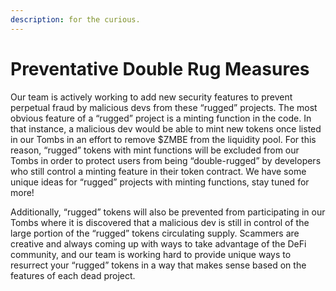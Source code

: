 ```yaml
---
description: for the curious.
---
```


# Preventative Double Rug Measures

Our team is actively working to add new security features to prevent perpetual fraud by malicious devs from these “rugged” projects. The most obvious feature of a “rugged” project is a minting function in the code. In that instance, a malicious dev would be able to mint new tokens once listed in our Tombs in an effort to remove $ZMBE from the liquidity pool. For this reason, “rugged” tokens with mint functions will be excluded from our Tombs in order to protect users from being “double-rugged” by developers who still control a minting feature in their token contract. We have some unique ideas for “rugged” projects with minting functions, stay tuned for more!

Additionally, “rugged” tokens will also be prevented from participating in our Tombs where it is discovered that a malicious dev is still in control of the large portion of the “rugged” tokens circulating supply. Scammers are creative and always coming up with ways to take advantage of the DeFi community, and our team is working hard to provide unique ways to resurrect your “rugged” tokens in a way that makes sense based on the features of each dead project.


